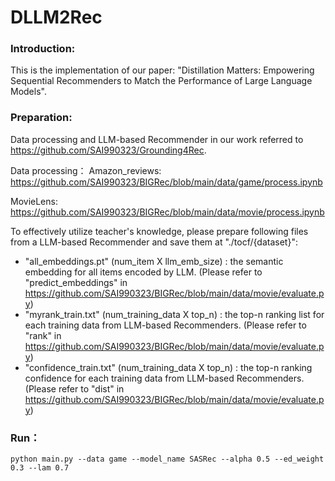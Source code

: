 # DLLM2Rec
### Introduction:
This is the implementation of our paper: "Distillation Matters: Empowering Sequential Recommenders to Match the Performance of Large Language Models".
### Preparation:
Data processing and LLM-based Recommender in our work referred to https://github.com/SAI990323/Grounding4Rec.

Data processing：
Amazon_reviews: https://github.com/SAI990323/BIGRec/blob/main/data/game/process.ipynb

MovieLens: https://github.com/SAI990323/BIGRec/blob/main/data/movie/process.ipynb

To effectively utilize teacher's knowledge, please prepare following files from a LLM-based Recommender and save them at "./tocf/{dataset}":
* "all_embeddings.pt" (num_item X llm_emb_size) : the semantic embedding for all items encoded by LLM. (Please refer to "predict_embeddings" in https://github.com/SAI990323/BIGRec/blob/main/data/movie/evaluate.py)
* "myrank_train.txt"  (num_training_data X top_n) : the top-n ranking list for each training data from LLM-based Recommenders. (Please refer to "rank" in https://github.com/SAI990323/BIGRec/blob/main/data/movie/evaluate.py)
* "confidence_train.txt"  (num_training_data X top_n) : the top-n ranking confidence for each training data from LLM-based Recommenders. (Please refer to "dist" in https://github.com/SAI990323/BIGRec/blob/main/data/movie/evaluate.py)
### Run：
```
python main.py --data game --model_name SASRec --alpha 0.5 --ed_weight 0.3 --lam 0.7
```

